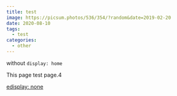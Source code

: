 ```yaml
---
title: test
image: https://picsum.photos/536/354/?random&date=2019-02-20
date: 2020-08-10
tags: 
  - test
categories:
  - other
--- 
```


without `display: home`

This page test page.4

<!-- more -->

[edisplay: none](./3.md)